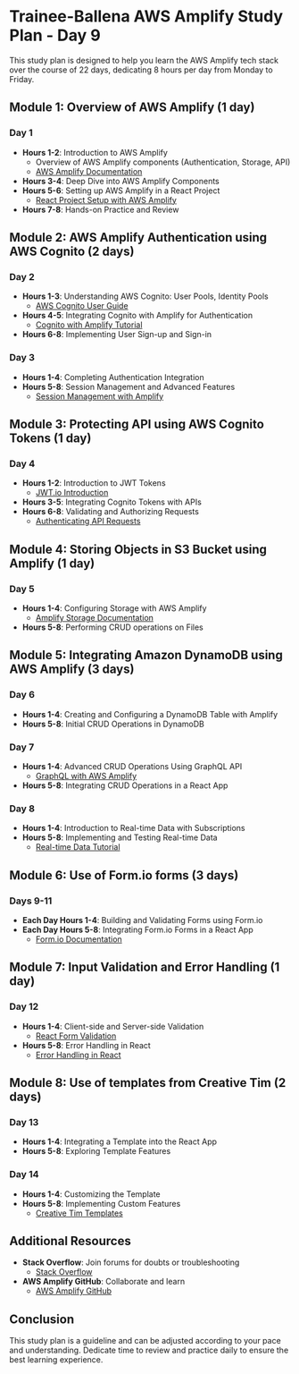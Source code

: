 ﻿# Trainee-Ballena AWS Amplify Study Plan - Day 9

This study plan is designed to help you learn the AWS Amplify tech stack over the course of 22 days, dedicating 8 hours per day from Monday to Friday.

## Module 1: Overview of AWS Amplify (1 day)

### Day 1
- **Hours 1-2**: Introduction to AWS Amplify
  - Overview of AWS Amplify components (Authentication, Storage, API)
  - [AWS Amplify Documentation](https://docs.amplify.aws/)
- **Hours 3-4**: Deep Dive into AWS Amplify Components
- **Hours 5-6**: Setting up AWS Amplify in a React Project
  - [React Project Setup with AWS Amplify](https://aws.amazon.com/getting-started/hands-on/build-react-app-amplify-graphql/)
- **Hours 7-8**: Hands-on Practice and Review

## Module 2: AWS Amplify Authentication using AWS Cognito (2 days)

### Day 2
- **Hours 1-3**: Understanding AWS Cognito: User Pools, Identity Pools
  - [AWS Cognito User Guide](https://docs.aws.amazon.com/cognito/latest/developerguide/what-is-amazon-cognito.html)
- **Hours 4-5**: Integrating Cognito with Amplify for Authentication
  - [Cognito with Amplify Tutorial](https://www.youtube.com/watch?v=_2LLXnUdUIc)
- **Hours 6-8**: Implementing User Sign-up and Sign-in

### Day 3
- **Hours 1-4**: Completing Authentication Integration
- **Hours 5-8**: Session Management and Advanced Features
  - [Session Management with Amplify](https://docs.amplify.aws/lib/auth/manageusers/q/platform/js/)

## Module 3: Protecting API using AWS Cognito Tokens (1 day)

### Day 4
- **Hours 1-2**: Introduction to JWT Tokens
  - [JWT.io Introduction](https://jwt.io/introduction/)
- **Hours 3-5**: Integrating Cognito Tokens with APIs
- **Hours 6-8**: Validating and Authorizing Requests
  - [Authenticating API Requests](https://aws.amazon.com/premiumsupport/knowledge-center/cognito-user-pools-identity-pools/)

## Module 4: Storing Objects in S3 Bucket using Amplify (1 day)

### Day 5
- **Hours 1-4**: Configuring Storage with AWS Amplify
  - [Amplify Storage Documentation](https://docs.amplify.aws/lib/storage/getting-started/q/platform/js/)
- **Hours 5-8**: Performing CRUD operations on Files

## Module 5: Integrating Amazon DynamoDB using AWS Amplify (3 days)

### Day 6
- **Hours 1-4**: Creating and Configuring a DynamoDB Table with Amplify
- **Hours 5-8**: Initial CRUD Operations in DynamoDB

### Day 7
- **Hours 1-4**: Advanced CRUD Operations Using GraphQL API
  - [GraphQL with AWS Amplify](https://docs.amplify.aws/cli/graphql-transformer/overview/)
- **Hours 5-8**: Integrating CRUD Operations in a React App

### Day 8
- **Hours 1-4**: Introduction to Real-time Data with Subscriptions
- **Hours 5-8**: Implementing and Testing Real-time Data
  - [Real-time Data Tutorial](https://www.youtube.com/watch?v=VGerk8hrP9U)

## Module 6: Use of Form.io forms (3 days)

### Days 9-11
- **Each Day Hours 1-4**: Building and Validating Forms using Form.io
- **Each Day Hours 5-8**: Integrating Form.io Forms in a React App
  - [Form.io Documentation](https://help.form.io/userguide/#introduction)

## Module 7: Input Validation and Error Handling (1 day)

### Day 12
- **Hours 1-4**: Client-side and Server-side Validation
  - [React Form Validation](https://reactjs.org/docs/forms.html#validation)
- **Hours 5-8**: Error Handling in React
  - [Error Handling in React](https://reactjs.org/blog/2017/07/26/error-handling-in-react-16.html)

## Module 8: Use of templates from Creative Tim (2 days)

### Day 13
- **Hours 1-4**: Integrating a Template into the React App
- **Hours 5-8**: Exploring Template Features

### Day 14
- **Hours 1-4**: Customizing the Template
- **Hours 5-8**: Implementing Custom Features
  - [Creative Tim Templates](https://www.creative-tim.com/templates/free)

## Additional Resources
- **Stack Overflow**: Join forums for doubts or troubleshooting
  - [Stack Overflow](https://stackoverflow.com/)
- **AWS Amplify GitHub**: Collaborate and learn
  - [AWS Amplify GitHub](https://github.com/aws-amplify/amplify-js)

## Conclusion
This study plan is a guideline and can be adjusted according to your pace and understanding. Dedicate time to review and practice daily to ensure the best learning experience.
